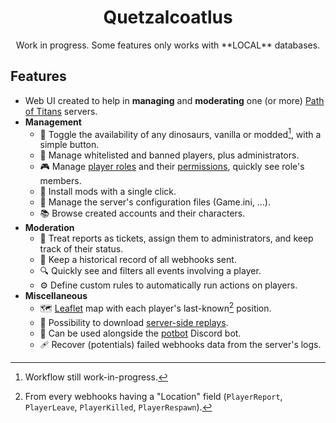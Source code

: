 <p align="center">
    <h1 align="center">Quetzalcoatlus</h1>
    <p align="center">Work in progress. Some features only works with **LOCAL** databases.</p>
</p>

## Features

* Web UI created to help in **managing** and **moderating** one (or more) [Path of Titans](https://pathoftitans.com/) servers.
* **Management**
    * 🔧 Toggle the availability of any dinosaurs, vanilla or modded[^1], with a simple button.
    * 👥 Manage whitelisted and banned players, plus administrators.
    * 🎮 Manage [player roles](https://hosting.pathoftitans.wiki/guide/player-roles) and their [permissions](https://hosting.pathoftitans.wiki/guide/chat-commands), quickly see role's members.
    * 🧩 Install mods with a single click.
    * 📄 Manage the server's configuration files (Game.ini, ...).
    * 📚 Browse created accounts and their characters.
* **Moderation**
    * 🎫 Treat reports as tickets, assign them to administrators, and keep track of their status.
    * 📝 Keep a historical record of all webhooks sent.
    * 🔍 Quickly see and filters all events involving a player.
    * ⚙️ Define custom rules to automatically run actions on players.
* **Miscellaneous**
    * 🗺️ [Leaflet](https://leafletjs.com/) map with each player's last-known[^2] position.
    * 🔄 Possibility to download [server-side replays](https://hosting.pathoftitans.wiki/guide/replay-recordings#server-side-replays).
    * 🤖 Can be used alongside the [potbot](https://www.potbot.xyz/) Discord bot.
    * 🩹 Recover (potentials) failed webhooks data from the server's logs.

[^1]: Workflow still work-in-progress.
[^2]: From every webhooks having a "Location" field (`PlayerReport`, `PlayerLeave`, `PlayerKilled`, `PlayerRespawn`).